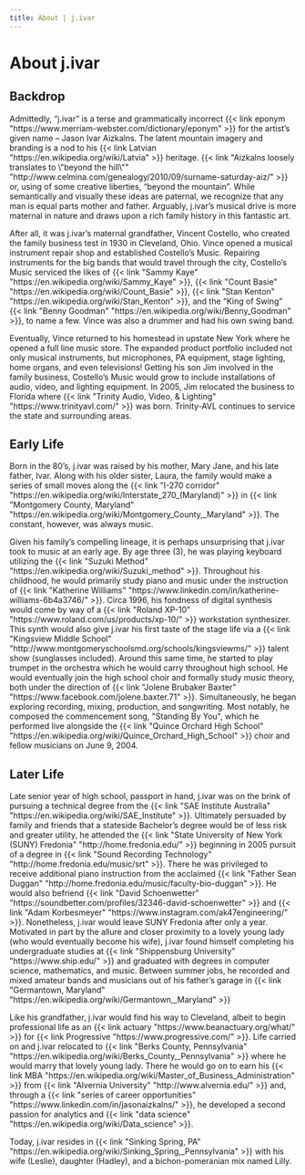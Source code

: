 ```yaml
---
title: About | j.ivar
---
```

<main class="mw7-ns center avenir near-white bg-near-black o-90 w-90 pa4 mt4" id="about-content">
  <h1 class="ttu tracked mt0 f2-ns f3 mb3">About j.ivar</h1>
  <div class="bt b--white-80 pb3"></div>
  <section class="center measure">
    <h2 class="lh-title mb1 mt1 f3-l f4">Backdrop</h2>
    <p class="lh-copy f5-ns f6 athelas">
      Admittedly, “j.ivar” is a terse and grammatically incorrect
      {{< link eponym "https://www.merriam-webster.com/dictionary/eponym" >}} for
      the artist’s given name – Jason Ivar Aizkalns. The latent mountain
      imagery and branding is a nod to his {{< link Latvian
      "https://en.wikipedia.org/wiki/Latvia" >}} heritage. {{< link "Aizkalns loosely translates to \"beyond the hill\"" "http://www.celmina.com/genealogy/2010/09/surname-saturday-aiz/" >}} or,
      using of some creative liberties, “beyond the mountain”. While
      semantically and visually these ideas are paternal, we recognize that
      any man is equal parts mother and father. Arguably, j.ivar’s musical
      drive is more maternal in nature and draws upon a rich family
      history in this fantastic art.
    </p>
    <p class="lh-copy f5-ns f6 athelas">
      After all, it was j.ivar’s maternal grandfather, Vincent Costello, who
      created the family business test in 1930 in Cleveland, Ohio. Vince
      opened a musical instrument repair shop and established Costello’s
      Music. Repairing instruments for the big bands that would travel through
      the city, Costello’s Music serviced the likes of
      {{< link "Sammy Kaye" "https://en.wikipedia.org/wiki/Sammy_Kaye" >}},
      {{< link "Count Basie" "https://en.wikipedia.org/wiki/Count_Basie" >}},
      {{< link "Stan Kenton" "https://en.wikipedia.org/wiki/Stan_Kenton" >}}, and the “King of Swing”
      {{< link "Benny Goodman" "https://en.wikipedia.org/wiki/Benny_Goodman" >}},
      to name a few. Vince was also a drummer and had his own swing band.
    </p>
    <p class="lh-copy f5-ns f6 athelas">
      Eventually, Vince returned to his homestead in upstate New York where he
      opened a full line music store. The expanded product portfolio included
      not only musical instruments, but microphones, PA equipment, stage
      lighting, home organs, and even televisions! Getting his son Jim
      involved in the family business, Costello’s Music would grow to include
      installations of audio, video, and lighting equipment. In 2005, Jim
      relocated the business to Florida where
      {{< link "Trinity Audio, Video, & Lighting" "https://www.trinityavl.com/" >}} was born. Trinity-AVL
      continues to service the state and surrounding areas.
    </p>
  </section>
  <section class="center measure">
    <h2 class="lh-title mb1 mt1 f3-l f4">Early Life</h2>
    <p class="lh-copy f5-ns f6 athelas">
      Born in the 80’s, j.ivar was raised by his mother, Mary Jane, and his
      late father, Ivar. Along with his older sister, Laura, the family would
      make a series of small moves along the {{< link "I-270 corridor"
      "https://en.wikipedia.org/wiki/Interstate_270_(Maryland)" >}} in {{<
      link "Montgomery County, Maryland"
      "https://en.wikipedia.org/wiki/Montgomery_County,_Maryland" >}}. The
      constant, however, was always music.
    </p>
    <p class="lh-copy f5-ns f6 athelas">
      Given his family’s compelling lineage, it is perhaps unsurprising that
      j.ivar took to music at an early age. By age three (3), he was playing keyboard utilizing the
      {{< link "Suzuki Method" "https://en.wikipedia.org/wiki/Suzuki_method" >}}.
      Throughout his childhood, he would primarily study piano and music under the instruction of
      {{< link "Katherine Williams" "https://www.linkedin.com/in/katherine-williams-6b4a3746/" >}}. Circa 1996, his fondness of digital synthesis would come by way of a
      {{< link "Roland XP-10" "https://www.roland.com/us/products/xp-10/" >}} workstation synthesizer. This synth would also
      give j.ivar his first taste of the stage life via a
      {{< link "Kingsview Middle School" "http://www.montgomeryschoolsmd.org/schools/kingsviewms/" >}} talent show (sunglasses included). Around this same time, he
      started to play trumpet in the orchestra which he would carry throughout
      high school. He would eventually join the high school choir and formally
      study music theory, both under the direction of
      {{< link "Jolene Brubaker Baxter" "https://www.facebook.com/jolene.baxter.71" >}}.
      Simultaneously, he began exploring recording, mixing, production, and
      songwriting. Most notably, he composed the commencement song, "Standing
      By You", which he performed live alongside the
      {{< link "Quince Orchard High School" "https://en.wikipedia.org/wiki/Quince_Orchard_High_School" >}}
      choir and fellow musicians on June 9, 2004.
    </p>
  </section>
  <section class="center measure">
    <h2 class="lh-title mb1 mt1 f3-l f4">Later Life</h2>
    <p class="lh-copy f5-ns f6 athelas">
      Late senior year of high school, passport in hand, j.ivar was on the
      brink of pursuing a technical degree from the
      {{< link "SAE Institute Australia" "https://en.wikipedia.org/wiki/SAE_Institute" >}}.
      Ultimately persuaded by family and friends that a stateside Bachelor’s
      degree would be of less risk and greater utility, he attended the
      {{< link "State University of New York (SUNY) Fredonia" "http://home.fredonia.edu/" >}} beginning in 2005 pursuit of a degree in
      {{< link "Sound Recording Technology" "http://home.fredonia.edu/music/srt" >}}.
      There he was privileged to receive additional piano
      instruction from the acclaimed
      {{< link "Father Sean Duggan" "http://home.fredonia.edu/music/faculty-bio-duggan" >}}.
      He would also befriend
      {{< link "David Schoenwetter" "https://soundbetter.com/profiles/32346-david-schoenwetter" >}} and
      {{< link "Adam Korbesmeyer" "https://www.instagram.com/ak47engineering/" >}}.
      Nonetheless, j.ivar would leave SUNY Fredonia after only a year. Motivated in part by the
      allure and closer proximity to a lovely young lady (who would eventually
      become his wife), j.ivar found himself completing his undergraduate
      studies at
      {{< link "Shippensburg University" "https://www.ship.edu/" >}}
      and graduated with degrees in
      computer science, mathematics, and music. Between summer jobs, he
      recorded and mixed amateur bands and musicians out of his father’s
      garage in {{< link "Germantown, Maryland" "https://en.wikipedia.org/wiki/Germantown,_Maryland" >}}
    </p>
    <p class="lh-copy f5-ns f6 athelas">
      Like his grandfather, j.ivar would find his way to Cleveland, albeit to begin
      professional life as an
      {{< link actuary "https://www.beanactuary.org/what/" >}} for
      {{< link Progressive "https://www.progressive.com/" >}}.
      Life carried on and j.ivar relocated to
      {{< link "Berks County, Pennsylvania" "https://en.wikipedia.org/wiki/Berks_County,_Pennsylvania" >}} where he
      would marry that lovely young lady. There he would go on to earn his
      {{< link MBA "https://en.wikipedia.org/wiki/Master_of_Business_Administration" >}} from
      {{< link "Alvernia University" "http://www.alvernia.edu/" >}} and, through a
      {{< link "series of career opportunities" "https://www.linkedin.com/in/jasonaizkalns/" >}},
      he developed a second passion for analytics
      and {{< link "data science" "https://en.wikipedia.org/wiki/Data_science" >}}.
    </p>
    <p class="lh-copy f5-ns f6 athelas">
      Today, j.ivar resides in
      {{< link "Sinking Spring, PA" "https://en.wikipedia.org/wiki/Sinking_Spring,_Pennsylvania" >}}
      with his wife (Leslie), daughter (Hadley), and a bichon-pomeranian mix named Lilly.
    </p>
  </section>
</main>

<script type="text/javascript">

  var links = document.getElementById("about-content").getElementsByTagName("a");
  for (var i = 0; i < links.length; i++) {
    links[i].className = "link light-blue hover-bg-lightest-blue hover-near-black";
    /* Set target to blank if linking to external site */
    if (links[i].hostname != window.location.hostname) {
      links[i].target = '_blank';
    }
  }

</script>